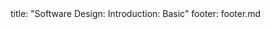 <frontmatter>
title: "Software Design: Introduction: Basic"
footer: footer.md
</frontmatter>

<include src="unit-inPage-asFlat.md" boilerplate />
